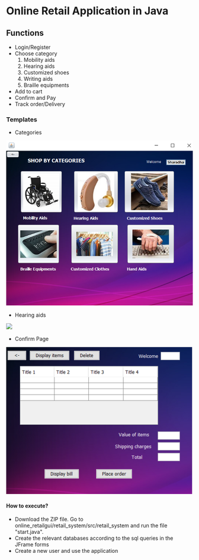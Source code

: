 # Online Retail Application in Java
## Functions

  - Login/Register
  - Choose category
     1. Mobility aids
     2. Hearing aids
     3. Customized shoes
     4. Writing aids
     5. Braille equipments
  - Add to cart
  - Confirm and Pay
  - Track order/Delivery
  
### Templates
  - Categories

<img src="https://github.com/ssharadhas/online_retailgui/blob/master/images/categories.png" width="600">

  - Hearing aids
<img src="https://github.com/ssharadhas/online_retailgui/blob/master/images/hearingaids.png" width="600">

  - Confirm Page
<img src="https://github.com/ssharadhas/online_retailgui/blob/master/images/confirm.png" width="600">
  
#### How to execute?

  - Download the ZIP file. Go to online_retailgui/retail_system/src/retail_system and run the file "start.java". 
  - Create the relevant databases according to the sql queries in the JFrame forms
  - Create a new user and use the application
